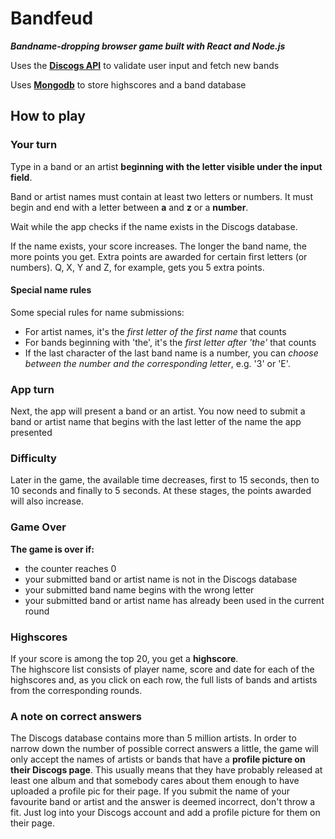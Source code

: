 # Bandfeud

<strong><em>Bandname-dropping browser game built with React and Node.js</em></strong>

Uses the <a href="https://www.discogs.com/developers"><strong>Discogs API</strong></a> to validate user input and fetch new bands

Uses <a href="https://www.mongodb.com/cloud/atlas"><strong>Mongodb</strong></a> to store highscores and a band database

## How to play

### Your turn
Type in a band or an artist <strong>beginning with the letter visible under the input field</strong>.

Band or artist names must contain at least two letters or numbers. It must begin and end with a letter between <strong>a</strong> and <strong>z</strong> or a <strong>number</strong>.

Wait while the app checks if the name exists in the Discogs database.

If the name exists, your score increases. The longer the band name, the more points you get.
Extra points are awarded for certain first letters (or numbers). Q, X, Y and Z, for example, gets you 5 extra points.

#### Special name rules
Some special rules for name submissions:
<ul>
<li>For artist names, it's the <em>first letter of the first name</em> that counts
<li>For bands beginning with 'the', it's the <em>first letter after 'the'</em> that counts
<li>If the last character of the last band name is a number, you can <em>choose between the number and the corresponding letter</em>, e.g. '3' or 'E'.
</ul>

### App turn
Next, the app will present a band or an artist. 
You now need to submit a band or artist name that begins with the last letter of the name the app presented

### Difficulty
Later in the game, the available time decreases, first to 15 seconds, then to 10 seconds and finally to 5 seconds. At these stages, the points awarded will also increase.

### Game Over
<strong>The game is over if:</strong>
<ul>
  <li>the counter reaches 0 
  <li>your submitted band or artist name is not in the Discogs database
  <li>your submitted band name begins with the wrong letter
  <li>your submitted band or artist name has already been used in the current round 
</ul>

### Highscores
If your score is among the top 20, you get a <strong>highscore</strong>.<br> 
The highscore list consists of player name, score and date for each of the highscores and, as you click on each row, the full lists of bands and artists from the corresponding rounds. 

### A note on correct answers
The Discogs database contains more than 5 million artists. In order to narrow down the number of possible correct answers a little, the game will only accept the names of artists or bands that have a <strong>profile picture on their Discogs page</strong>. 
This usually means that they have probably released at least one album and that somebody cares about them enough to have uploaded a profile pic for their page.
If you submit the name of your favourite band or artist and the answer is deemed incorrect, don't throw a fit. Just log into your Discogs account and add a profile picture for them on their page.